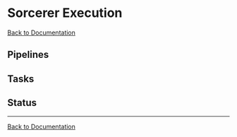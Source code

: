 # Sorcerer Execution

[Back to Documentation](README.md)

## Pipelines


## Tasks

## Status

---

[Back to Documentation](README.md)
